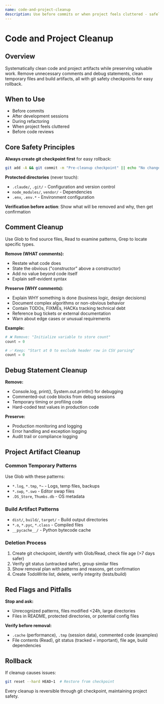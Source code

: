 ```yaml
---
name: code-and-project-cleanup
description: Use before commits or when project feels cluttered - safely removes unnecessary comments, debug statements, temp files, and build artifacts with git checkpoints
---
```


# Code and Project Cleanup

## Overview

Systematically clean code and project artifacts while preserving valuable work. Remove unnecessary comments and debug statements, clean temporary files and build artifacts, all with git safety checkpoints for easy rollback.

## When to Use

- Before commits
- After development sessions
- During refactoring
- When project feels cluttered
- Before code reviews

## Core Safety Principles

**Always create git checkpoint first** for easy rollback:
```bash
git add -A && git commit -m "Pre-cleanup checkpoint" || echo "No changes to commit"
```

**Protected directories** (never touch):
- `.claude/`, `.git/` - Configuration and version control
- `node_modules/`, `vendor/` - Dependencies
- `.env`, `.env.*` - Environment configuration

**Verification before action**: Show what will be removed and why, then get confirmation

## Comment Cleanup

Use Glob to find source files, Read to examine patterns, Grep to locate specific types.

**Remove (WHAT comments):**
- Restate what code does
- State the obvious ("constructor" above a constructor)
- Add no value beyond code itself
- Explain self-evident syntax

**Preserve (WHY comments):**
- Explain WHY something is done (business logic, design decisions)
- Document complex algorithms or non-obvious behavior
- Contain TODOs, FIXMEs, HACKs tracking technical debt
- Reference bug tickets or external documentation
- Warn about edge cases or unusual requirements

**Example:**
```python
# ❌ Remove: "Initialize variable to store count"
count = 0

# ✅ Keep: "Start at 0 to exclude header row in CSV parsing"
count = 0
```

## Debug Statement Cleanup

**Remove:**
- Console.log, print(), System.out.println() for debugging
- Commented-out code blocks from debug sessions
- Temporary timing or profiling code
- Hard-coded test values in production code

**Preserve:**
- Production monitoring and logging
- Error handling and exception logging
- Audit trail or compliance logging

## Project Artifact Cleanup

### Common Temporary Patterns

Use Glob with these patterns:
- `*.log`, `*.tmp`, `*~` - Logs, temp files, backups
- `*.swp`, `*.swo` - Editor swap files
- `.DS_Store`, `Thumbs.db` - OS metadata

### Build Artifact Patterns

- `dist/`, `build/`, `target/` - Build output directories
- `*.o`, `*.pyc`, `*.class` - Compiled files
- `__pycache__/` - Python bytecode cache

### Deletion Process

1. Create git checkpoint, identify with Glob/Read, check file age (>7 days safer)
2. Verify git status (untracked safer), group similar files
3. Show removal plan with patterns and reasons, get confirmation
4. Create TodoWrite list, delete, verify integrity (tests/build)

## Red Flags and Pitfalls

**Stop and ask:**
- Unrecognized patterns, files modified <24h, large directories
- Files in README, protected directories, or potential config files

**Verify before removal:**
- `.cache` (performance), `.tmp` (session data), commented code (examples)
- File contents (Read), git status (tracked = important), file age, build dependencies

## Rollback

If cleanup causes issues:
```bash
git reset --hard HEAD~1  # Restore from checkpoint
```

Every cleanup is reversible through git checkpoint, maintaining project safety.
